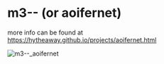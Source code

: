 # m3-- (or aoifernet)

more info can be found at https://hytheaway.github.io/projects/aoifernet.html

![m3--_aoifernet](https://github.com/user-attachments/assets/c733431a-e39e-4942-8249-4d5e5ac1cb20)
